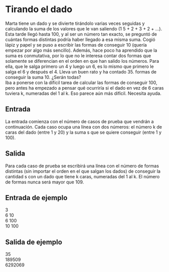 # Tirando el dado

Marta tiene un dado y se divierte tirándolo varias veces seguidas y calculando la suma de los valores que le van saliendo (1 5 + 2 + 3 + 2 + …). Esta tarde llegó hasta 100, y al ser un número
tan exacto, se preguntó de cuántas formas distintas podría haber llegado a esa misma suma. Cogió lápiz y papel y se puso
a escribir las formas de conseguir 10 (quería empezar por algo
más sencillo). Además, hace poco ha aprendido que la suma
es conmutativa, por lo que no le interesa contar dos formas que solamente se diferencian en el orden en que han salido los números. Para ella, que le salga primero un 4 y luego un 6, es lo mismo que primero le salga el 6 y después el 4. Lleva un buen rato y ha contado 35.
formas de conseguir la suma 10. ¿Serán todas?  
Iba a ponerse con la difícil tarea de calcular las formas de conseguir 100, pero antes ha empezado a pensar qué ocurriría si el dado en vez de 6 caras tuviera k, numeradas del 1 al k. Eso parece aún más difícil. Necesita ayuda.

## Entrada

La entrada comienza con el número de casos de prueba que vendrán a continuación. Cada caso ocupa una línea con dos números: el número k de caras del dado (entre 1 y 20) y la suma s que se quiere conseguir (entre 1 y 100).

## Salida

Para cada caso de prueba se escribirá una línea con el número de formas distintas (sin
importar el orden en el que salgan los dados) de conseguir la cantidad s con un dado que
tiene k caras, numeradas del 1 al k. El número de formas nunca será mayor que 109.

## Entrada de ejemplo

3  
6 10  
6 100  
10 100

## Salida de ejemplo

35  
189509  
6292069
